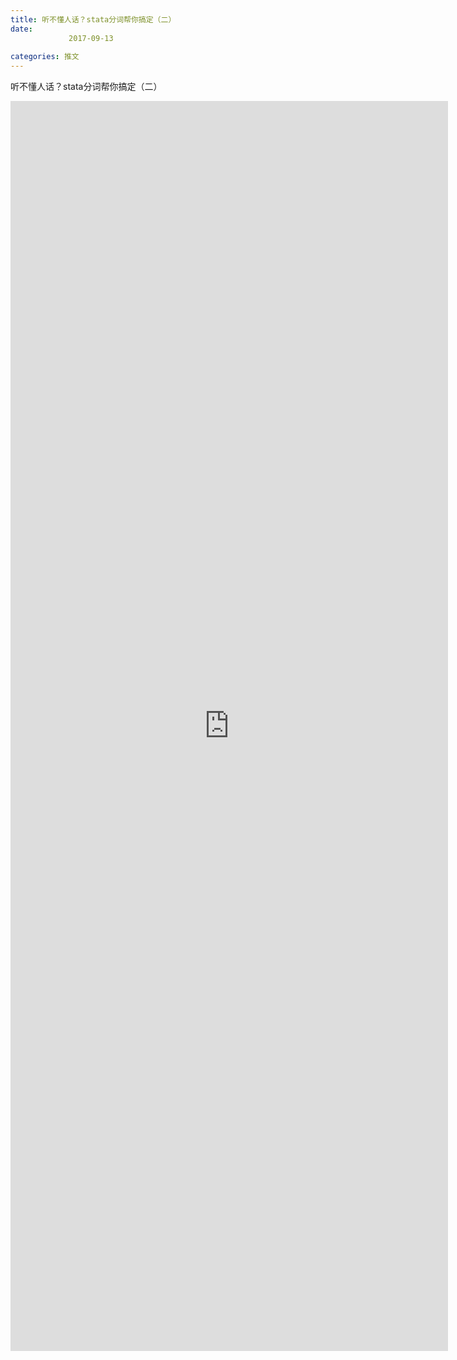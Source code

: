 ```yaml
---
title: 听不懂人话？stata分词帮你搞定（二）
date: 
             2017-09-13
            
categories: 推文
---
```

听不懂人话？stata分词帮你搞定（二）<!--more-->
<iframe src="http://202.114.234.173:8669/appbbs/Stata_Article/@听不懂人话？stata分词帮你搞定（二）.htm" width="700px" height="2000px" scrolling="auto" frameborder=0 ></iframe>